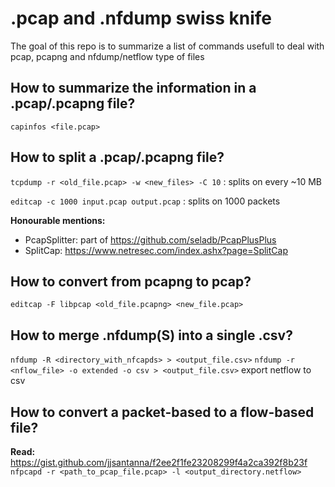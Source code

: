 # .pcap and .nfdump swiss knife
The goal of this repo is to summarize a list of commands usefull to deal with pcap, pcapng and nfdump/netflow type of files

## How to summarize the information in a .pcap/.pcapng file?
```capinfos <file.pcap>```

## How to split a .pcap/.pcapng file?
```tcpdump -r <old_file.pcap> -w <new_files> -C 10``` : splits on every ~10 MB

```editcap -c 1000 input.pcap output.pcap``` : splits on 1000 packets

**Honourable mentions:**
- PcapSplitter: part of https://github.com/seladb/PcapPlusPlus
- SplitCap: https://www.netresec.com/index.ashx?page=SplitCap

## How to convert from pcapng to pcap?
```editcap -F libpcap <old_file.pcapng> <new_file.pcap>```

## How to merge .nfdump(S) into a single .csv?
```nfdump -R <directory_with_nfcapds> > <output_file.csv>```
```nfdump -r <nflow_file> -o extended -o csv > <output_file.csv>``` export netflow to csv

## How to convert a packet-based to a flow-based file?
**Read:** https://gist.github.com/jjsantanna/f2ee2f1fe23208299f4a2ca392f8b23f
```nfpcapd -r <path_to_pcap_file.pcap> -l <output_directory.netflow>``` 

